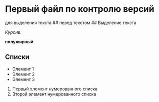 # Первый файл по контролю версий 


для выделения текста ## перед текстом ## Выделение текста 

*Курсив.*

**полужирный**

## Списки

* Элемент 1
* Элемент 2
* Элемент 3 

1. Первый элемент нумерованного списка
2. Второй элемент нумерованного списка

 
